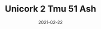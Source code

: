 ---
tags: 
  - "To Market"
  - "Cork Flooring"
title: "Unicork 2 Tmu 51 Ash"
designer: "To Market"
image_primary: "img/TMU%2051%20ASH.jpg"
href: "https://www.tomkt.com/unicork-2-swatches"
description: "11.82%22%20x%2023.63%22%20TILES"
category: "cork-flooring"
subtitle: ""
manufacturer: "ToMarket"
slug: "/manufacturers/tomarket/cork-flooring/to-market-unicork-2-tmu-51-ash"
date: "2021-02-22"
---
